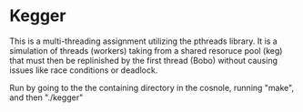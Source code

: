 # Kegger
This is a multi-threading assignment utilizing the pthreads library. It is a simulation of threads (workers) taking from a shared resoruce pool (keg)
that must then be replinished by the first thread (Bobo) without causing issues like race conditions or deadlock.
  
Run by going to the the containing directory in the cosnole, running "make", and then "./kegger"

